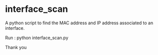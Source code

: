 # interface_scan

A python script to find the MAC address and IP address associated to an interface.

Run : python interface_scan.py


Thank you
